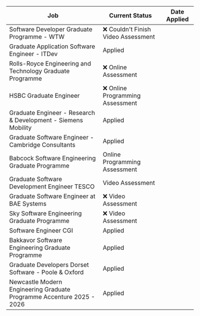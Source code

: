 
| Job                                                                   | Current Status                     | Date Applied |
| --------------------------------------------------------------------- | ---------------------------------- | ------------ |
| Software Developer Graduate Programme - WTW                           | ❌ Couldn't Finish Video Assessment |              |
| Graduate Application Software Engineer - ITDev                        | Applied                            |              |
| Rolls-Royce Engineering and Technology Graduate Programme             | ❌ Online Assessment                |              |
| HSBC Graduate Engineer                                                | ❌ Online Programming Assessment    |              |
| Graduate Engineer - Research & Development - Siemens Mobility         | Applied                            |              |
| Graduate Software Engineer - Cambridge Consultants                    | Applied                            |              |
| Babcock Software Engineering Graduate Programme                       | Online Programming Assessment      |              |
| Graduate Software Development Engineer TESCO                          | Video Assessment                   |              |
| Graduate Software Engineer at BAE Systems                             | ❌ Video Assessment                 |              |
| Sky Software Engineering Graduate Programme                           | ❌ Video Assessment                 |              |
| Software Engineer CGI                                                 | Applied                            |              |
| Bakkavor Software Engineering Graduate Programme                      | Applied                            |              |
| Graduate Developers Dorset Software - Poole & Oxford                  | Applied                            |              |
| Newcastle Modern Engineering Graduate Programme Accenture 2025 - 2026 | Applied                            |              |
